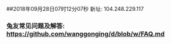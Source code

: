 ##2018年09月28日07时12分07秒 新址: 104.248.229.117
### 兔友常见问题及解答: https://github.com/wanggonging/d/blob/w/FAQ.md
